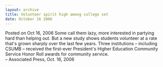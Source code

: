 ```yaml
---
layout: archive
title: Volunteer spirit high among college set
date: October 16 2006
---
```





<span class="date">Posted on Oct 16, 2006    </span>
Some call them lazy, more interested in partying hard than helping
out. But a new study shows students volunteer at a rate that&apos;s
grown sharply over the last few years. Three institutions &#x2013;
including CSUMB &#x2013; received the first-ever President&apos;s Higher
Education Community Service Honor Roll awards for community
service.<br>
&#x2013; Associated Press, Oct. 16, 2006<br/></br>




